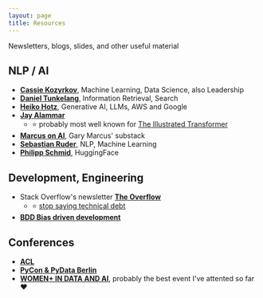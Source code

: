 ```yaml
---
layout: page
title: Resources
---
```

Newsletters, blogs, slides, and other useful material

## NLP / AI
* [**Cassie Kozyrkov**](https://medium.com/@kozyrkov), Machine Learning, Data Science, also Leadership
* [**Daniel Tunkelang**](https://medium.com/@dtunkelang), Information Retrieval, Search
* [**Heiko Hotz**](https://medium.com/@heiko-hotz), Generative AI, LLMs, AWS and Google
* [**Jay Alammar**](https://jalammar.github.io/)
  * ⭐ probably most well known for [The Illustrated Transformer](http://jalammar.github.io/illustrated-transformer/)
* [**Marcus on AI**](https://garymarcus.substack.com/), Gary Marcus' substack
* [**Sebastian Ruder**](https://www.ruder.io/), NLP, Machine Learning
* [**Philipp Schmid**](https://www.philschmid.de/), HuggingFace
   
## Development, Engineering
* Stack Overflow's newsletter [**The Overflow**](https://stackoverflow.blog/newsletter)
  * ⭐ [stop saying technical debt](https://stackoverflow.blog/2023/12/27/stop-saying-technical-debt/) 
* [**BDD Bias driven development**](https://speakerdeck.com/mariofusco/bdd-bias-driven-development)

## Conferences
* [**ACL**](https://2024.aclweb.org)
* [**PyCon & PyData Berlin**](https://2024.pycon.de)
* [**WOMEN+ IN DATA AND AI**](https://women-in-data-ai.tech), probably the best event I've attented so far ❤️

